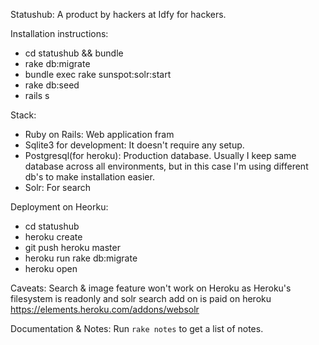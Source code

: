 Statushub: A product by hackers at Idfy for hackers.

Installation instructions:
* cd statushub && bundle
* rake db:migrate
* bundle exec rake sunspot:solr:start
* rake db:seed
* rails s

Stack:
* Ruby on Rails: Web application fram
* Sqlite3 for development: It doesn't require any setup.
* Postgresql(for heroku): Production database. Usually I keep same database across all environments, but in this case I'm using different db's to make installation easier.
* Solr: For search

Deployment on Heorku:
* cd statushub
* heroku create
* git push heroku master
* heroku run rake db:migrate
* heroku open

Caveats: Search & image feature won't work on Heroku as Heroku's filesystem is readonly and solr search add on is paid on heroku https://elements.heroku.com/addons/websolr

Documentation & Notes: Run `rake notes` to get a list of notes.
